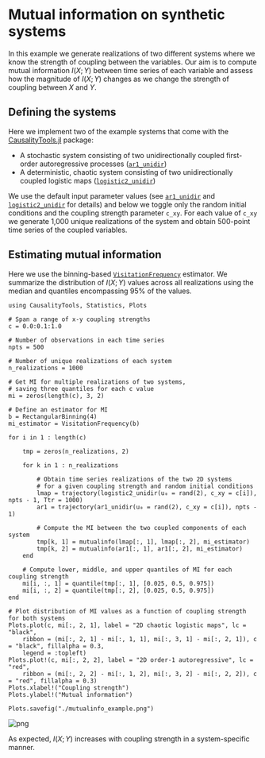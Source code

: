 # Mutual information on synthetic systems

In this example we generate realizations of two different systems where we know the strength of coupling between the variables. Our aim is to compute mutual information $I(X; Y)$ between time series of each variable and assess how the magnitude of $I(X; Y)$ changes as we change the strength of coupling between $X$ and $Y$.

## Defining the systems

Here we implement two of the example systems that come with the [CausalityTools.jl](https://github.com/JuliaDynamics/CausalityTools.jl) package:

* A stochastic system consisting of two unidirectionally coupled first-order autoregressive processes ([`ar1_unidir`](@ref))
* A deterministic, chaotic system consisting of two unidirectionally coupled logistic maps ([`logistic2_unidir`](@ref))

We use the default input parameter values (see [`ar1_unidir`](@ref) and [`logistic2_unidir`](@ref) for details) and below we toggle only the random initial conditions and the coupling strength parameter `c_xy`. For each value of `c_xy` we generate 1,000 unique realizations of the system and obtain 500-point time series of the coupled variables.

## Estimating mutual information

Here we use the binning-based [`VisitationFrequency`](@ref) estimator. We summarize the distribution of $I(X; Y)$ values across all realizations using the median and quantiles encompassing 95\% of the values.

```@example
using CausalityTools, Statistics, Plots

# Span a range of x-y coupling strengths
c = 0.0:0.1:1.0

# Number of observations in each time series
npts = 500

# Number of unique realizations of each system
n_realizations = 1000

# Get MI for multiple realizations of two systems, 
# saving three quantiles for each c value
mi = zeros(length(c), 3, 2)

# Define an estimator for MI
b = RectangularBinning(4)
mi_estimator = VisitationFrequency(b)

for i in 1 : length(c)
    
    tmp = zeros(n_realizations, 2)
    
    for k in 1 : n_realizations
        
        # Obtain time series realizations of the two 2D systems 
        # for a given coupling strength and random initial conditions
        lmap = trajectory(logistic2_unidir(u₀ = rand(2), c_xy = c[i]), npts - 1, Ttr = 1000)
        ar1 = trajectory(ar1_unidir(u₀ = rand(2), c_xy = c[i]), npts - 1)
        
        # Compute the MI between the two coupled components of each system
        tmp[k, 1] = mutualinfo(lmap[:, 1], lmap[:, 2], mi_estimator)
        tmp[k, 2] = mutualinfo(ar1[:, 1], ar1[:, 2], mi_estimator)
    end
    
    # Compute lower, middle, and upper quantiles of MI for each coupling strength
    mi[i, :, 1] = quantile(tmp[:, 1], [0.025, 0.5, 0.975])
    mi[i, :, 2] = quantile(tmp[:, 2], [0.025, 0.5, 0.975])
end

# Plot distribution of MI values as a function of coupling strength for both systems
Plots.plot(c, mi[:, 2, 1], label = "2D chaotic logistic maps", lc = "black",
    ribbon = (mi[:, 2, 1] - mi[:, 1, 1], mi[:, 3, 1] - mi[:, 2, 1]), c = "black", fillalpha = 0.3,
    legend = :topleft)
Plots.plot!(c, mi[:, 2, 2], label = "2D order-1 autoregressive", lc = "red",
    ribbon = (mi[:, 2, 2] - mi[:, 1, 2], mi[:, 3, 2] - mi[:, 2, 2]), c = "red", fillalpha = 0.3)
Plots.xlabel!("Coupling strength")
Plots.ylabel!("Mutual information")

Plots.savefig("./mutualinfo_example.png")
```

![png](./mutualinfo_example.png)

As expected, $I(X; Y)$ increases with coupling strength in a system-specific manner.
